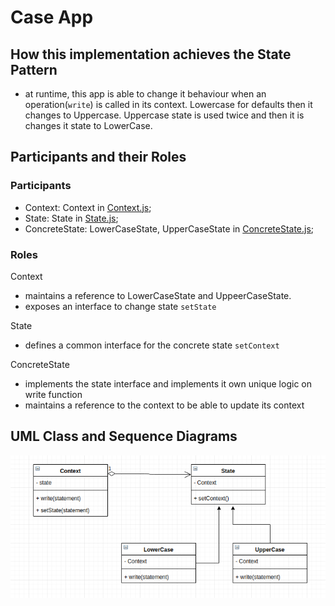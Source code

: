 # Case App

## How this implementation achieves the State Pattern
- at runtime, this app is able to change it behaviour when an operation(`write`) is called in its context. Lowercase for defaults then it changes to Uppercase. Uppercase state is used twice and then it is changes it state to LowerCase.

## Participants and their Roles
### Participants
- Context: Context in [Context.js](./Context.js);
- State: State in [State.js](./State.js);
- ConcreteState: LowerCaseState, UpperCaseState in [ConcreteState.js](./ConcreteState.js);

### Roles
Context
- maintains a reference to LowerCaseState and UppeerCaseState.
- exposes an interface to change state `setState`

State
- defines a common interface for the concrete state `setContext`

ConcreteState
- implements the state interface and implements it own unique logic on write function
- maintains a reference to the context to be able to update its context

## UML Class and Sequence Diagrams
![alt case_uml](../umls/CA_CL_UML.png)
